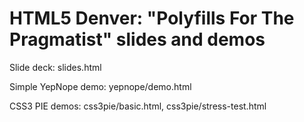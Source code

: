 # HTML5 Denver: &quot;Polyfills For The Pragmatist&quot; slides and demos #

Slide deck: slides.html

Simple YepNope demo: yepnope/demo.html

CSS3 PIE demos: css3pie/basic.html, css3pie/stress-test.html